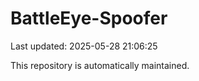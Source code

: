 # BattleEye-Spoofer

Last updated: 2025-05-28 21:06:25

This repository is automatically maintained.
